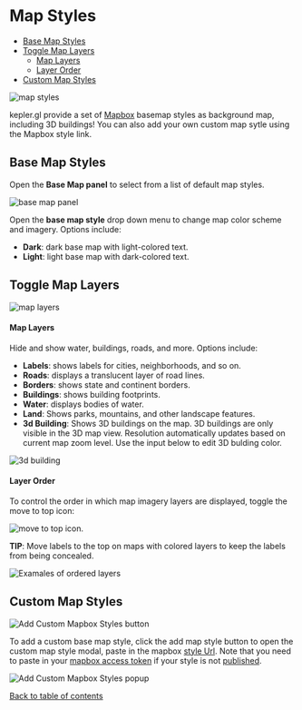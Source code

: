 # Map Styles

<!-- TOC -->

  - [Base Map Styles](#base-map-styles)
  - [Toggle Map Layers](#toggle-map-layers)
      - [Map Layers](#map-layers)
      - [Layer Order](#layer-order)
  - [Custom Map Styles](#custom-map-styles)

<!-- /TOC -->

![map styles](https://d1a3f4spazzrp4.cloudfront.net/kepler.gl/documentation/f-map-styles-0.png "Map panel")

kepler.gl provide a set of [Mapbox](https://www.mapbox.com) basemap styles as background map, including 3D buildings! You can also add your own custom map sytle using the Mapbox style link.

## Base Map Styles

Open the __Base Map panel__ to select from a list of default map styles.

![base map panel](https://d1a3f4spazzrp4.cloudfront.net/kepler.gl/documentation/f-map-styles-1.png "base map panel")

Open the __base map style__ drop down menu to change map color scheme and imagery. Options include:
- __Dark__: dark base map with light-colored text.
- __Light__: light base map with dark-colored text.

## Toggle Map Layers

![map layers](https://d1a3f4spazzrp4.cloudfront.net/kepler.gl/documentation/f-map-styles-2.png "map layers")

#### Map Layers
Hide and show water, buildings, roads, and more. Options include:
- __Labels__: shows labels for cities, neighborhoods, and so on.
- __Roads__: displays a translucent layer of road lines.
- __Borders__: shows state and continent borders.
- __Buildings__: shows building footprints.
- __Water__: displays bodies of water.
- __Land__: Shows parks, mountains, and other landscape features.
- __3d Building__: Shows 3D buildings on the map. 3D buildings are only visible in the 3D map view. Resolution automatically updates based on current map zoom level. Use the input below to edit 3D bulding color.

![3d building](https://d1a3f4spazzrp4.cloudfront.net/kepler.gl/documentation/f-map-styles-3.png "3d buldings")


#### Layer Order
To control the order in which map imagery layers are displayed, toggle the move to top icon:

![move to top icon](https://d1a3f4spazzrp4.cloudfront.net/kepler.gl/documentation/f-map-styles-4.png "move to top icon").

__TIP__: Move labels to the top on maps with colored layers to keep the labels from being concealed.

![Examales of ordered layers](https://d1a3f4spazzrp4.cloudfront.net/kepler.gl/documentation/f-map-styles-5.png "examples of ordered layers")


## Custom Map Styles
![Add Custom Mapbox Styles button](https://d1a3f4spazzrp4.cloudfront.net/kepler.gl/documentation/image45.png "Add Custom Mapbox Styles button")

To add a custom base map style, click the add map style button to open the custom map style modal, paste in the mapbox [style Url](https://www.mapbox.com/help/studio-manual-publish/#style-url). Note that you need to paste in your [mapbox access token](https://www.mapbox.com/account/) if your style is not [published](https://www.mapbox.com/help/studio-manual-publish/#style-url).


![Add Custom Mapbox Styles popup](https://d1a3f4spazzrp4.cloudfront.net/kepler.gl/documentation/image13.png "Add Custom Mapbox Styles popup")

[Back to table of contents](README.md)
